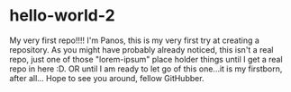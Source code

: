 # hello-world-2
My very first repo!!!!
I'm Panos, this is my very first try at creating a repository. As you might have probably already noticed, this isn't a real repo, just one of those "lorem-ipsum" place holder things until I get a real repo in here :D. OR until I am ready to let go of this one...it is my firstborn, after all... 
Hope to see you around, fellow GitHubber.
